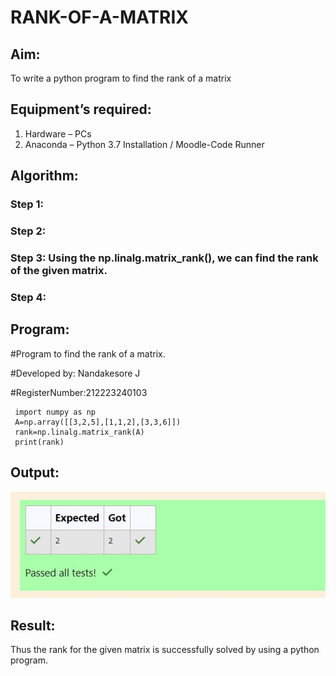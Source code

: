# RANK-OF-A-MATRIX
## Aim:
To write a python program to find the rank of a matrix
## Equipment’s required:
1. 	Hardware – PCs
2. 	Anaconda – Python 3.7 Installation / Moodle-Code Runner
## Algorithm:
### Step 1: 
### Step 2: 
### Step 3: Using the np.linalg.matrix_rank(), we can find the rank of the given matrix.
### Step 4: 
## Program:

#Program to find the rank of a matrix.

 #Developed by: Nandakesore J

 #RegisterNumber:212223240103
```
 import numpy as np
 A=np.array([[3,2,5],[1,1,2],[3,3,6]])
 rank=np.linalg.matrix_rank(A)
 print(rank)
```
## Output:

![alt text](<WhatsApp Image 2024-03-04 at 09.10.56_6ac77973.jpg>)

## Result:
Thus the rank for the given matrix is successfully solved by  using a python program.

